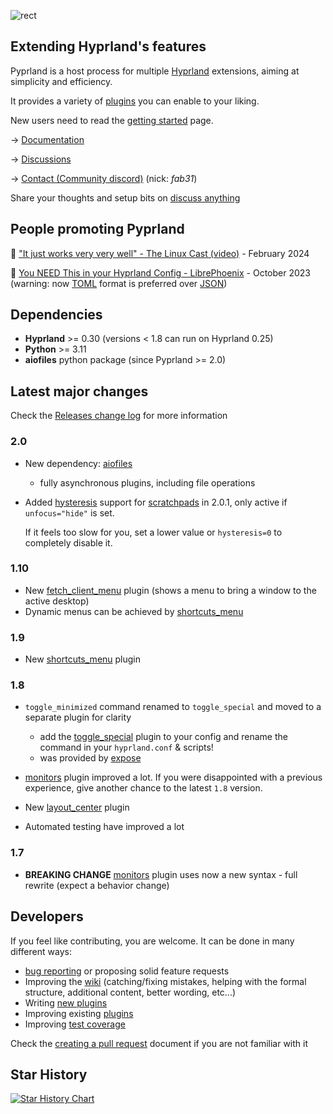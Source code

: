 ![rect](https://github.com/hyprland-community/pyprland/assets/238622/3fab93b6-6445-4e7b-b757-035095b5c8e8)

## Extending Hyprland's features

Pyprland is a host process for multiple [Hyprland](https://hyprland.org/) extensions,
aiming at simplicity and efficiency.

It provides a variety of [plugins](https://github.com/hyprland-community/pyprland/wiki/Plugins) you can enable to your liking.

New users need to read the [getting started](https://github.com/hyprland-community/pyprland/wiki/Getting-started) page.

→ [Documentation](https://github.com/hyprland-community/pyprland/wiki)

→ [Discussions](https://github.com/hyprland-community/pyprland/discussions)

→ [Contact (Community discord)](https://discord.com/invite/zzWqvcKRMy) (nick: *fab31*)

Share your thoughts and setup bits on [discuss anything](https://github.com/hyprland-community/pyprland/discussions/46)

## People promoting Pyprland

🎉 ["It just works very very well" - The Linux Cast (video)](https://youtu.be/Cjn0SFyyucY?si=hGb0TM9IDvlbcD6A&t=131) - February 2024

🎉 [You NEED This in your Hyprland Config - LibrePhoenix](https://www.youtube.com/watch?v=CwGlm-rpok4) - October 2023 (warning: now [TOML](https://toml.io/en/) format is preferred over [JSON](https://www.w3schools.com/js/js_json_intro.asp))

## Dependencies

- **Hyprland** >= 0.30 (versions < 1.8 can run on Hyprland 0.25)
- **Python** >= 3.11
- **aiofiles** python package (since Pyprland >= 2.0)

## Latest major changes

Check the [Releases change log](https://github.com/hyprland-community/pyprland/releases) for more information


### 2.0

- New dependency: [aiofiles](https://pypi.org/project/aiofiles/)
    - fully asynchronous plugins, including file operations
- Added [hysteresis](https://github.com/hyprland-community/pyprland/wiki/scratchpads#hysteresis-optional) support for [scratchpads](https://github.com/hyprland-community/pyprland/wiki/scratchpads) in 2.0.1, only active if `unfocus="hide"` is set.

  If it feels too slow for you, set a lower value or `hysteresis=0` to completely disable it.


### 1.10

- New [fetch_client_menu](https://github.com/hyprland-community/pyprland/wiki/fetch_client_menu) plugin (shows a menu to bring a window to the active desktop)
- Dynamic menus can be achieved by [shortcuts_menu](https://github.com/hyprland-community/pyprland/wiki/shortcuts_menu)

### 1.9

- New [shortcuts_menu](https://github.com/hyprland-community/pyprland/wiki/shortcuts_menu) plugin

### 1.8

- `toggle_minimized` command renamed to `toggle_special` and moved to a separate plugin for clarity
  - add the [toggle_special](https://github.com/hyprland-community/pyprland/wiki/toggle_special) plugin to your config and rename the command in your `hyprland.conf` & scripts!
  - was provided by [expose](https://github.com/hyprland-community/pyprland/wiki/expose)
- [monitors](https://github.com/hyprland-community/pyprland/wiki/monitors) plugin improved a lot. If you were disappointed with a previous experience, give another chance to the latest `1.8` version.
- New [layout_center](https://github.com/hyprland-community/pyprland/wiki/layout_center) plugin

- Automated testing have improved a lot

### 1.7

- **BREAKING CHANGE** [monitors](https://github.com/hyprland-community/pyprland/wiki/monitors) plugin uses now a new syntax - full rewrite (expect a behavior change)

## Developers

If you feel like contributing, you are welcome. It can be done in many different ways:

- [bug reporting](https://github.com/hyprland-community/pyprland/issues) or proposing solid feature requests
- Improving the [wiki](https://github.com/hyprland-community/pyprland/wiki) (catching/fixing mistakes, helping with the formal structure, additional content, better wording, etc...)
- Writing [new plugins](https://github.com/hyprland-community/pyprland/wiki/Development)
- Improving existing [plugins](https://github.com/hyprland-community/pyprland/wiki/Plugins)
- Improving [test coverage](https://github.com/hyprland-community/pyprland/tree/main/tests)

Check the [creating a pull request](https://docs.github.com/fr/pull-requests/collaborating-with-pull-requests/proposing-changes-to-your-work-with-pull-requests/creating-a-pull-request) document if you are not familiar with it

## Star History

<a href="https://star-history.com/#fdev31/pyprland&Date">
  <picture>
    <source media="(prefers-color-scheme: dark)" srcset="https://api.star-history.com/svg?repos=fdev31/pyprland&type=Timeline&theme=dark" />
    <source media="(prefers-color-scheme: light)" srcset="https://api.star-history.com/svg?repos=fdev31/pyprland&type=Timeline" />
    <img alt="Star History Chart" src="https://api.star-history.com/svg?repos=fdev31/pyprland&type=Timeline" />
  </picture>
</a>
